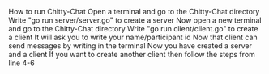 How to run Chitty-Chat
Open a terminal and go to the Chitty-Chat directory
Write "go run server/server.go" to create a server
Now open a new terminal and go to the Chitty-Chat directory
Write "go run client/client.go" to create a client
It will ask you to write your name/participant id
Now that client can send messages by writing in the terminal
Now you have created a server and a client
If you want to create another client then follow the steps from line 4-6